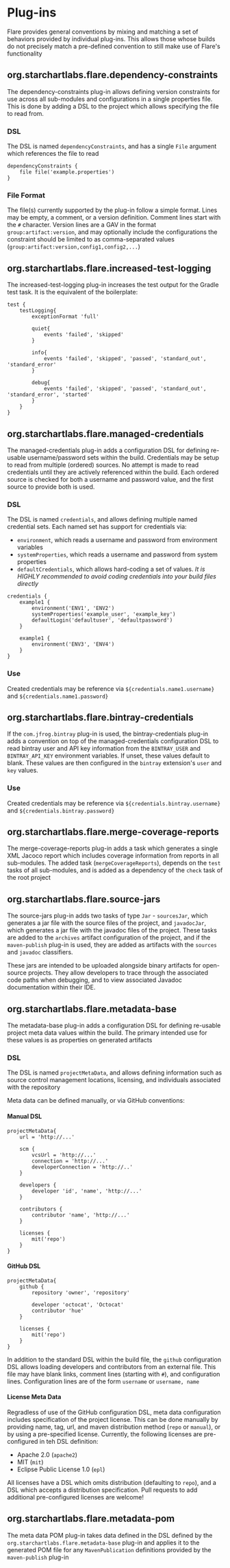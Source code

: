 # Plug-ins

Flare provides general conventions by mixing and matching a set of behaviors provided by individual plug-ins. This allows those whose builds do not precisely match a pre-defined convention to still make use of Flare's functionality

## org.starchartlabs.flare.dependency-constraints

The dependency-constraints plug-in allows defining version constraints for use across all sub-modules and configurations in a single properties file. This is done by adding a DSL to the project which allows specifying the file to read from.

### DSL

The DSL is named `dependencyConstraints`, and has a single `File` argument which references the file to read

```
dependencyConstraints {
	file file('example.properties')
}
```

### File Format

The file(s) currently supported by the plug-in follow a simple format. Lines may be empty, a comment, or a version definition. Comment lines start with the `#` character. Version lines are a GAV in the format `group:artifact:version`, and may optionally include the configurations the constraint should be limited to as comma-separated values (`group:artifact:version,config1,config2,...`)

## org.starchartlabs.flare.increased-test-logging

The increased-test-logging plug-in increases the test output for the Gradle test task. It is the equivalent of the boilerplate:

```
test {
    testLogging{
        exceptionFormat 'full'
        
        quiet{
            events 'failed', 'skipped'
        }
        
        info{
            events 'failed', 'skipped', 'passed', 'standard_out', 'standard_error'
        }
        
        debug{
            events 'failed', 'skipped', 'passed', 'standard_out', 'standard_error', 'started'
        }
    }
}
```

## org.starchartlabs.flare.managed-credentials

The managed-credentials plug-in adds a configuration DSL for defining re-usable username/password sets within the build. Credentials may be setup to read from multiple (ordered) sources. No attempt is made to read credentials until they are actively referenced within the build. Each ordered source is checked for both a username and password value, and the first source to provide both is used.

### DSL

The DSL is named `credentials`, and allows defining multiple named credential sets. Each named set has support for credentials via:

- `environment`, which reads a username and password from environment variables
- `systemProperties`, which reads a username and password from system properties
- `defaultCredentials`, which allows hard-coding a set of values. *It is HIGHLY recommended to avoid coding credentials into your build files directly*

```
credentials {
    example1 {
        environment('ENV1', 'ENV2')
        systemProperties('example_user', 'example_key')
        defaultLogin('defaultuser', 'defaultpassword')
    }
    
    example1 {
        environment('ENV3', 'ENV4')
    }
}
```

### Use

Created credentials may be reference via `${credentials.name1.username}` and `${credentials.name1.password}`

## org.starchartlabs.flare.bintray-credentials

If the `com.jfrog.bintray` plug-in is used, the bintray-credentials plug-in adds a convention on top of the managed-credentials configuration DSL to read bintray user and API key information from the `BINTRAY_USER` and `BINTRAY_API_KEY` environment variables. If unset, these values default to blank. These values are then configured in the `bintray` extension's `user` and `key` values.

### Use

Created credentials may be reference via `${credentials.bintray.username}` and `${credentials.bintray.password}`

## org.starchartlabs.flare.merge-coverage-reports

The merge-coverage-reports plug-in adds a task which generates a single XML Jacoco report which includes coverage information from reports in all sub-modules. The added task (`mergeCoverageReports`), depends on the `test` tasks of all sub-modules, and is added as a dependency of the `check` task of the root project

## org.starchartlabs.flare.source-jars

The source-jars plug-in adds two tasks of type `Jar` - `sourcesJar`, which generates a jar file with the source files of the project, and `javadocJar`, which generates a jar file with the javadoc files of the project. These tasks are added to the `archives` artifact configuration of the project, and if the `maven-publish` plug-in is used, they are added as artifacts with the `sources` and `javadoc` classifiers.

These jars are intended to be uploaded alongside binary artifacts for open-source projects. They allow developers to trace through the associated code paths when debugging, and to view associated Javadoc documentation within their IDE.

## org.starchartlabs.flare.metadata-base

The metadata-base plug-in adds a configuration DSL for defining re-usable project meta data values within the build. The primary intended use for these values is as properties on generated artifacts

### DSL

The DSL is named `projectMetaData`, and allows defining information such as source control management locations, licensing, and individuals associated with the repository

Meta data can be defined manually, or via GitHub conventions:

#### Manual DSL

```
projectMetaData{
	url = 'http://...'
	
	scm {
		vcsUrl = 'http://...'
		connection = 'http://...'
		developerConnection = 'http://..'
	}
	
	developers {
		developer 'id', 'name', 'http://...'
	}
	
	contributors {
		contributor 'name', 'http://...'
	}
	
	licenses {
		mit('repo')
	}
}
```

#### GitHub DSL

```
projectMetaData{
	github {
		repository 'owner', 'repository'
		
		developer 'octocat', 'Octocat'
		contributor 'hue'
	}
	
	licenses {
		mit('repo')
	}
}
```

In addition to the standard DSL within the build file, the `github` configuration DSL allows loading developers and contributors from an external file. This file may have blank links, comment lines (starting with `#`), and configuration lines. Configuration lines are of the form `username` or `username, name`

#### License Meta Data

Regradless of use of the GitHub configuration DSL, meta data configuration includes specification of the project license. This can be done manually by providing name, tag, url, and maven distribution method (`repo` or `manual`), or by using a pre-specified license. Currently, the following licenses are pre-configured in teh DSL definition:

* Apache 2.0 (`apache2`)
* MIT (`mit`)
* Eclipse Public License 1.0 (`epl`)

All licenses have a DSL which omits distribution (defaulting to `repo`), and a DSL which accepts a distribution specification. Pull requests to add additional pre-configured licenses are welcome!

## org.starchartlabs.flare.metadata-pom

The meta data POM plug-in takes data defined in the DSL defined by the `org.starchartlabs.flare.metadata-base` plug-in and applies it to the generated POM file for any `MavenPublication` definitions provided by the `maven-publish` plug-in
